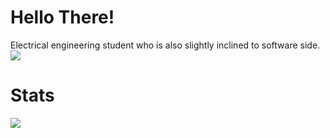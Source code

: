 # Hello There!
Electrical engineering student who is also slightly inclined to software side.
<br>
![](https://komarev.com/ghpvc/?username=LaufeyDev&color=282828&style=plastic)



# Stats

<img align="left" wdith="47%" src="https://github-readme-stats.vercel.app/api?username=LaufeyDev&show_icons=true&theme=tokyonight" />












